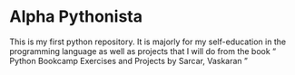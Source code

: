 <h1>Alpha Pythonista </h2>
<p> This is my first python repository. It is majorly for my self-education in the programming language as well as projects that I will do from the book <q> Python Bookcamp Exercises and Projects by Sarcar, Vaskaran </q> </p>